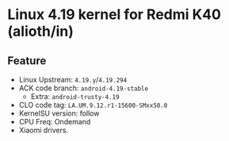 # Linux 4.19 kernel for Redmi K40 (alioth/in)

## Feature
- Linux Upstream: `4.19.y`/`4.19.294`
- ACK code branch: `android-4.19-stable`
    - Extra: `android-trusty-4.19`
- CLO code tag: `LA.UM.9.12.r1-15600-SMxx50.0`
- KernelSU version: follow
- CPU Freq: Ondemand
- Xiaomi drivers.
